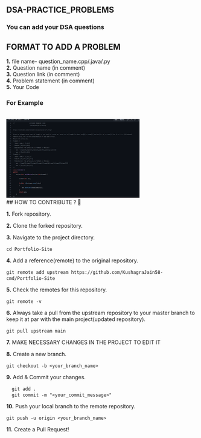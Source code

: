 ## DSA-PRACTICE_PROBLEMS

### You can add your DSA questions 

## FORMAT TO ADD A PROBLEM
**1.** file name- question_name.cpp/.java/.py <br/>
**2.** Question name (in comment)<br/>
**3.** Question link (in comment)<br/>
**4.** Problem statement (in comment)<br/>
**5.** Your Code

<h3>For Example</h3>
<br/>
<img width="70%" src="https://github.com/KushagraJain58-cmd/DSA-Practice-Problems/blob/main/ss.png"/>
<br/>
## HOW TO CONTRIBUTE ? 👷 

**1.** Fork repository.

**2.** Clone the forked repository.


**3.** Navigate to the project directory.

```terminal
cd Portfolio-Site
```

**4.** Add a reference(remote) to the original repository.

```
git remote add upstream https://github.com/KushagraJain58-cmd/Portfolio-Site
```

**5.** Check the remotes for this repository.
```
git remote -v
```

**6.** Always take a pull from the upstream repository to your master branch to keep it at par with the main project(updated repository).

```
git pull upstream main
```


**7.**  MAKE NECESSARY CHANGES IN THE PROJECT TO EDIT IT
<br>


**8.** Create a new branch.

```terminal
git checkout -b <your_branch_name>
```

**9.** Add & Commit your changes.

```terminal
  git add .
  git commit -m "<your_commit_message>"
```

**10.** Push your local branch to the remote repository.

```terminal
git push -u origin <your_branch_name>
```

**11.** Create a Pull Request!

